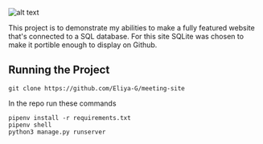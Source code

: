 ![alt text](https://drive.google.com/uc?export=view&id=1S_0UNnQOd7p7J2pMK-W1q-tvIFyDbQaj)

This project is to demonstrate my abilities to make a fully featured website that's connected to a SQL database. For this site SQLite was chosen to make it portible enough to display on Github.

## Running the Project

```
git clone https://github.com/Eliya-G/meeting-site
```
In the repo run these commands
```
pipenv install -r requirements.txt
pipenv shell
python3 manage.py runserver
```
